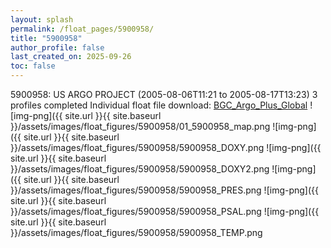 ```yaml
---
layout: splash
permalink: /float_pages/5900958/
title: "5900958"
author_profile: false
last_created_on: 2025-09-26
toc: false
---
```

 
5900958: US ARGO PROJECT (2005-08-06T11:21 to 2005-08-17T13:23)
3 profiles completed
Individual float file download: [BGC_Argo_Plus_Global](https://ftp.soest.hawaii.edu/bgc_argo_plus/Individual_Floats/outliers_removed/5900958_Sprof_processed.nc)
![img-png]({{ site.url }}{{ site.baseurl }}/assets/images/float_figures/5900958/01_5900958_map.png
![img-png]({{ site.url }}{{ site.baseurl }}/assets/images/float_figures/5900958/5900958_DOXY.png
![img-png]({{ site.url }}{{ site.baseurl }}/assets/images/float_figures/5900958/5900958_DOXY2.png
![img-png]({{ site.url }}{{ site.baseurl }}/assets/images/float_figures/5900958/5900958_PRES.png
![img-png]({{ site.url }}{{ site.baseurl }}/assets/images/float_figures/5900958/5900958_PSAL.png
![img-png]({{ site.url }}{{ site.baseurl }}/assets/images/float_figures/5900958/5900958_TEMP.png
